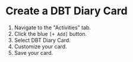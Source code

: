 # Create a DBT Diary Card

1. Navigate to the "Activities" tab.
2. Click the blue `[+ Add]` button.
3. Select DBT Diary Card.
4. Customize your card.
5. Save your card.
